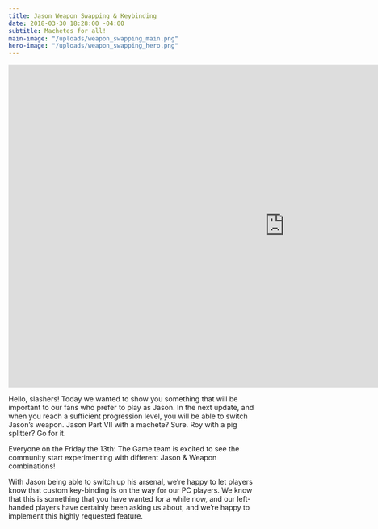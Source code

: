```yaml
---
title: Jason Weapon Swapping & Keybinding
date: 2018-03-30 18:28:00 -04:00
subtitle: Machetes for all!
main-image: "/uploads/weapon_swapping_main.png"
hero-image: "/uploads/weapon_swapping_hero.png"
---
```


<iframe width="1093" height="640" src="https://www.youtube.com/embed/ZQ-S_CDuLBQ?ecver=1" frameborder="0" allow="autoplay; encrypted-media" allowfullscreen></iframe>

Hello, slashers! Today we wanted to show you something that will be important to our fans who prefer to play as Jason. In the next update, and when you reach a sufficient progression level, you will be able to switch Jason’s weapon. Jason Part VII with a machete? Sure. Roy with a pig splitter? Go for it.

Everyone on the Friday the 13th: The Game team is excited to see the community start experimenting with different Jason & Weapon combinations! 

With Jason being able to switch up his arsenal, we’re happy to let players know that custom key-binding is on the way for our PC players. We know that this is something that you have wanted for a while now, and our left-handed players have certainly been asking us about, and we’re happy to implement this highly requested feature.